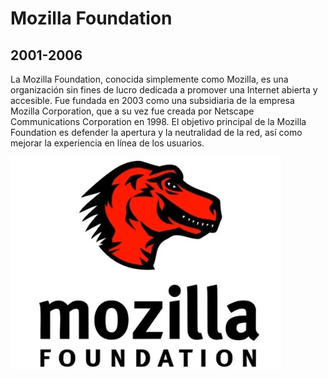 # Mozilla Foundation
## 2001-2006

La Mozilla Foundation, conocida simplemente como Mozilla, es una organización sin fines de lucro dedicada a promover una Internet abierta y accesible. Fue fundada en 2003 como una subsidiaria de la empresa Mozilla Corporation, que a su vez fue creada por Netscape Communications Corporation en 1998. El objetivo principal de la Mozilla Foundation es defender la apertura y la neutralidad de la red, así como mejorar la experiencia en línea de los usuarios.

![U+200E](https://github.com/brixxmarcus66/Mozilla-Foundation/blob/main/Captura%20de%20pantalla%202023-10-06%20153852.jpg "imagen")